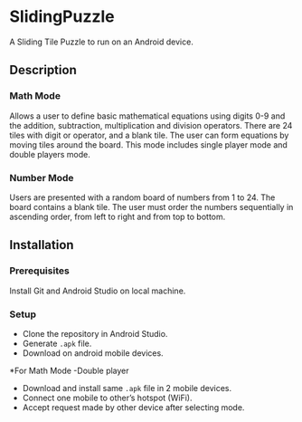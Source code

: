 # SlidingPuzzle
A Sliding Tile Puzzle to run on an Android device.
## Description
### Math Mode
Allows a user to define basic mathematical equations using digits 0-9 and the addition, subtraction, multiplication and division operators. There are 24 tiles with digit or operator, and a blank tile. The user can form equations by moving tiles around the board. This mode includes single player mode and double players mode. 
### Number Mode
Users are presented with a random board of numbers from 1 to 24. The board contains a blank tile. The user must order the numbers sequentially in ascending order, from left to right and from top to bottom. 
## Installation
### Prerequisites
Install Git and Android Studio on local machine.

### Setup
- Clone the repository in Android Studio.
- Generate `.apk` file.
- Download on android mobile devices.

*For Math Mode -Double player
- Download and install same `.apk` file in 2 mobile devices.
- Connect one mobile to other’s hotspot (WiFi).
- Accept request made by other device after selecting mode.

